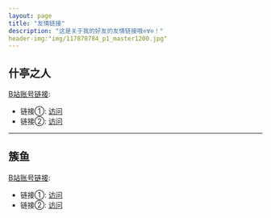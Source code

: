 ```yaml
---
layout: page
title: "友情链接"
description: "这是关于我的好友的友情链接哦⊙∀⊙！"  
header-img:"img/117870784_p1_master1200.jpg"
---
```




## 什亭之人<img src="https://i0.hdslb.com/bfs/face/d859415d434dc7634d95c03b3c71809fc4df2235.jpg@240w_240h_1c_1s_!web-avatar-space-header.avif" width="16" height="16" style="vertical-align: middle;">

[B站账号链接](https://space.bilibili.com/1992332214):

- 链接①: [访问](https://schale.us.kg/helloword?from=xingying-to=stzr)
- 链接②: [访问](https://stzr.cjhcjh6.top/)

------

## 簇鱼<img src="https://i0.hdslb.com/bfs/face/c7de68bda4ebed8f0dbf4bc375ae1ed9c5f1f48d.jpg@240w_240h_1c_1s_!web-avatar-space-header.avif" width="16" height="16" style="vertical-align: middle;">

[B站账号链接](https://space.bilibili.com/3546816830245224):

- 链接①: [访问](https://schale.us.kg/helloword?from=xingying-to=cuyu)
- 链接②: [访问](https://cuyu.cjhcjh6.top/)
 